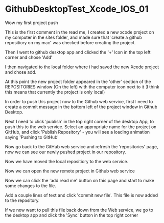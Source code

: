 # GithubDesktopTest_Xcode_IOS_01

Wow my first project push

This is the first comment in the read me, I created a new xcode project on my computer in the sites folder, and made sure 
that 'create a github repositiory on my mac' was checked before creating the project. 

Then I went to github desktop app and clicked the '+' Icon in the top left corner and chose 'Add'

I then navigated to the local folder where i had saved the new Xcode project and chose add.

At this point the new project folder appeared in the 'other' section of the REPOSITORIES window (On the left) with the computer icon next to it (I think this means that currently the project is only local)

In order to push this project now to the Github web service, first I need to create a commit message in the bottom left of the project window in Github Desktop.

Next I need to click 'publish' in the top right corner of the desktop App, to push this to the web service.
Select an appropriate name for the project on GitHub, and click 'Publish Repository' -  you will see a loading animation saying 'Pushing to GitHub'

Now go back to the GitHub web service and refresh the 'repositories' page, now we can see our newly pushed project in our repository.

Now we have moved the local repositiory to the web service.

Now we can open the new remote project in Github web service

Now we can click the 'add read me' button on this page and start to make some changes to the file.

Add a couple lines of text and click 'commit new file'. This file is now added to the repository.

If we now want to pull this file back down from the Web service, we go to the desktop app and click the 'Sync' button in the top right corner

